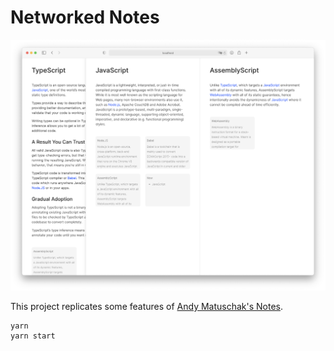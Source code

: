 # Networked Notes

![Screenshot](./screenshot.png)

This project replicates some features of [Andy Matuschak's Notes](https://notes.andymatuschak.org/).

```
yarn
yarn start
```
